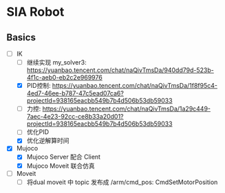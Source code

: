 # SIA Robot

## Basics

- [ ] IK
  - [ ] 继续实现 my_solver3: <https://yuanbao.tencent.com/chat/naQivTmsDa/940dd79d-523b-4f1c-aeb0-eb2c2e969976>
  - [x] PID控制: <https://yuanbao.tencent.com/chat/naQivTmsDa/1f8f95c4-4ed7-46ee-b787-47c5ead07ca6?projectId=938165eacbb549b7b4d506b53db59033>
  - [ ] 力控: <https://yuanbao.tencent.com/chat/naQivTmsDa/1a29c449-7aec-4e23-92cc-ce8b33a20d01?projectId=938165eacbb549b7b4d506b53db59033>
  - [ ] 优化PID
  - [x] 优化逆解算时间

- [x] Mujoco
  - [x] Mujoco Server 配合 Client
  - [x] Mujoco Moveit 联合仿真

- [ ] Moveit
  - [ ] 将dual moveit 中 topic 发布成 /arm/cmd_pos: CmdSetMotorPosition
